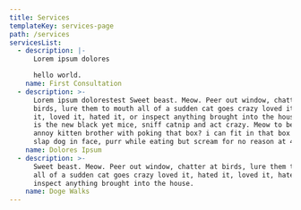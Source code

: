 ```yaml
---
title: Services
templateKey: services-page
path: /services
servicesList:
  - description: |-
      Lorem ipsum dolores

      hello world.
    name: First Consultation
  - description: >-
      Lorem ipsum dolorestest Sweet beast. Meow. Peer out window, chatter at
      birds, lure them to mouth all of a sudden cat goes crazy loved it, hated
      it, loved it, hated it, or inspect anything brought into the house cat fur
      is the new black yet mice, sniff catnip and act crazy. Meow to be let in
      annoy kitten brother with poking that box? i can fit in that box so cat
      slap dog in face, purr while eating but scream for no reason at 4 am.
    name: Dolores Ipsum
  - description: >-
      Sweet beast. Meow. Peer out window, chatter at birds, lure them to mouth
      all of a sudden cat goes crazy loved it, hated it, loved it, hated it, or
      inspect anything brought into the house.
    name: Doge Walks
---
```


